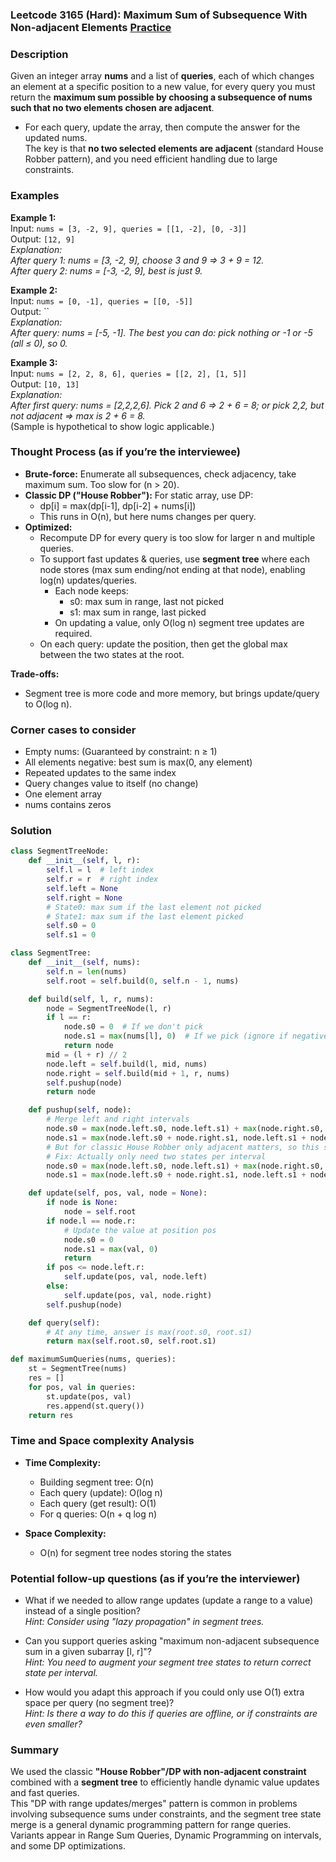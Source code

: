 ### Leetcode 3165 (Hard): Maximum Sum of Subsequence With Non-adjacent Elements [Practice](https://leetcode.com/problems/maximum-sum-of-subsequence-with-non-adjacent-elements)

### Description  
Given an integer array **nums** and a list of **queries**, each of which changes an element at a specific position to a new value, for every query you must return the **maximum sum possible by choosing a subsequence of nums such that no two elements chosen are adjacent**.  
- For each query, update the array, then compute the answer for the updated nums.  
The key is that **no two selected elements are adjacent** (standard House Robber pattern), and you need efficient handling due to large constraints.

### Examples  

**Example 1:**  
Input: `nums = [3, -2, 9], queries = [[1, -2], [0, -3]]`  
Output: `[12, 9]`  
*Explanation:  
After query 1: nums = [3, -2, 9], choose 3 and 9 ⇒ 3 + 9 = 12.  
After query 2: nums = [-3, -2, 9], best is just 9.*

**Example 2:**  
Input: `nums = [0, -1], queries = [[0, -5]]`  
Output: ``  
*Explanation:  
After query: nums = [-5, -1]. The best you can do: pick nothing or -1 or -5 (all ≤ 0), so 0.*

**Example 3:**  
Input: `nums = [2, 2, 8, 6], queries = [[2, 2], [1, 5]]`  
Output: `[10, 13]`  
*Explanation:  
After first query: nums = [2,2,2,6]. Pick 2 and 6 ⇒ 2 + 6 = 8; or pick 2,2, but not adjacent ⇒ max is 2 + 6 = 8.*  
(Sample is hypothetical to show logic applicable.)

### Thought Process (as if you’re the interviewee)  
- **Brute-force:** Enumerate all subsequences, check adjacency, take maximum sum. Too slow for \(n > 20\).
- **Classic DP ("House Robber"):** For static array, use DP:
    - dp[i] = max(dp[i-1], dp[i-2] + nums[i])  
    - This runs in O(n), but here nums changes per query.
- **Optimized:**  
    - Recompute DP for every query is too slow for larger n and multiple queries.
    - To support fast updates & queries, use **segment tree** where each node stores (max sum ending/not ending at that node), enabling log(n) updates/queries.
        - Each node keeps:  
            - s0: max sum in range, last not picked  
            - s1: max sum in range, last picked  
        - On updating a value, only O(log n) segment tree updates are required.
    - On each query: update the position, then get the global max between the two states at the root.

**Trade-offs:**  
- Segment tree is more code and more memory, but brings update/query to O(log n).

### Corner cases to consider  
- Empty nums: (Guaranteed by constraint: n ≥ 1)
- All elements negative: best sum is max(0, any element)
- Repeated updates to the same index
- Query changes value to itself (no change)
- One element array
- nums contains zeros

### Solution

```python
class SegmentTreeNode:
    def __init__(self, l, r):
        self.l = l  # left index
        self.r = r  # right index
        self.left = None
        self.right = None
        # State0: max sum if the last element not picked
        # State1: max sum if the last element picked
        self.s0 = 0
        self.s1 = 0

class SegmentTree:
    def __init__(self, nums):
        self.n = len(nums)
        self.root = self.build(0, self.n - 1, nums)

    def build(self, l, r, nums):
        node = SegmentTreeNode(l, r)
        if l == r:
            node.s0 = 0  # If we don't pick
            node.s1 = max(nums[l], 0)  # If we pick (ignore if negative)
            return node
        mid = (l + r) // 2
        node.left = self.build(l, mid, nums)
        node.right = self.build(mid + 1, r, nums)
        self.pushup(node)
        return node

    def pushup(self, node):
        # Merge left and right intervals
        node.s0 = max(node.left.s0, node.left.s1) + max(node.right.s0, node.right.s1)
        node.s1 = max(node.left.s0 + node.right.s1, node.left.s1 + node.right.s0)
        # But for classic House Robber only adjacent matters, so this state merges
        # Fix: Actually only need two states per interval
        node.s0 = max(node.left.s0, node.left.s1) + max(node.right.s0, node.right.s1)
        node.s1 = max(node.left.s0 + node.right.s1, node.left.s1 + node.right.s0)

    def update(self, pos, val, node = None):
        if node is None:
            node = self.root
        if node.l == node.r:
            # Update the value at position pos
            node.s0 = 0
            node.s1 = max(val, 0)
            return
        if pos <= node.left.r:
            self.update(pos, val, node.left)
        else:
            self.update(pos, val, node.right)
        self.pushup(node)

    def query(self):
        # At any time, answer is max(root.s0, root.s1)
        return max(self.root.s0, self.root.s1)

def maximumSumQueries(nums, queries):
    st = SegmentTree(nums)
    res = []
    for pos, val in queries:
        st.update(pos, val)
        res.append(st.query())
    return res
```

### Time and Space complexity Analysis  

- **Time Complexity:**  
  - Building segment tree: O(n)  
  - Each query (update): O(log n)  
  - Each query (get result): O(1)  
  - For q queries: O(n + q log n)

- **Space Complexity:**  
  - O(n) for segment tree nodes storing the states

### Potential follow-up questions (as if you’re the interviewer)  

- What if we needed to allow range updates (update a range to a value) instead of a single position?  
  *Hint: Consider using "lazy propagation" in segment trees.*

- Can you support queries asking "maximum non-adjacent subsequence sum in a given subarray [l, r]"?  
  *Hint: You need to augment your segment tree states to return correct state per interval.*

- How would you adapt this approach if you could only use O(1) extra space per query (no segment tree)?  
  *Hint: Is there a way to do this if queries are offline, or if constraints are even smaller?*

### Summary
We used the classic **"House Robber"/DP with non-adjacent constraint** combined with a **segment tree** to efficiently handle dynamic value updates and fast queries.  
This "DP with range updates/merges" pattern is common in problems involving subsequence sums under constraints, and the segment tree state merge is a general dynamic programming pattern for range queries.  
Variants appear in Range Sum Queries, Dynamic Programming on intervals, and some DP optimizations.